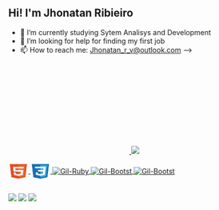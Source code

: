 ## Hi! I'm Jhonatan Ribieiro

- 🌱 I’m currently studying Sytem Analisys and Development 
- 🤔 I’m looking for help for finding my first job
- 📫 How to reach me: Jhonatan_r_v@outlook.com
-->
<div align="center">
    <a href="https://github.com/JhonatanRv">
    <img height="180em" scr="https://github-readme-stats.vercel.app/api?username=JhonatanRv&show_icons=true&theme=transparent)"/>
    <img height="180em" src="https://github-readme-stats.vercel.app/api/top-langs/?username=JhonatanRv&show_icons=true&theme=dark"/>
   </div>
  
  <div style="display: inline_block"><br>
  <img align="center" alt="Gil-HTML" height="30" width="40" src="https://raw.githubusercontent.com/devicons/devicon/master/icons/html5/html5-original.svg">
  <img align="center" alt="Gil-CSS" height="30" width="40" src="https://raw.githubusercontent.com/devicons/devicon/master/icons/css3/css3-original.svg">
  <img align="center" alt="Gil-Ruby" height="30" width="40" src="https://cdn.jsdelivr.net/gh/devicons/devicon/icons/ruby/ruby-plain.svg">
  <img align="center" alt="Gil-Bootst" height="30" width="40"src="https://cdn.jsdelivr.net/gh/devicons/devicon/icons/bootstrap/bootstrap-plain.svg" />
  <img align="center" alt="Gil-Bootst" height="30" width="40" src="https://cdn.jsdelivr.net/gh/devicons/devicon/icons/php/php-plain.svg" />
  </div>
  
  ##
  <div>
  <a target="_blank" href="https://www.instagram.com/jhoww_ribeiro/" target="_blank"><img src="https://img.shields.io/badge/-Instagram-%23E4405F?style=for-the-badge&logo=instagram&logoColor=white"></a>
  <a target="_blank" href = "mailto:jhonatan_r_v@outlook.com"><img src="https://img.shields.io/badge/-Gmail-%23333?style=for-the-badge&logo=gmail&logoColor=white"></a>
  <a target="_blank" href="https://www.linkedin.com/in/jhonatan-vieira7" target="_blank"><img src="https://img.shields.io/badge/-LinkedIn-%230077B5?style=for-the-badge&logo=linkedin&logoColor=white"></a> 
  </div>
